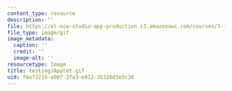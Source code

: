 ```yaml
---
content_type: resource
description: ''
file: https://ol-ocw-studio-app-production.s3.amazonaws.com/courses/1-124j-foundations-of-software-engineering-fall-2000/f6e73219a9072fa3e01235326d3e5c3d_testingJApplet.gif
file_type: image/gif
image_metadata:
  caption: ''
  credit: ''
  image-alt: ''
resourcetype: Image
title: testingJApplet.gif
uid: f6e73219-a907-2fa3-e012-35326d3e5c3d
---
```

